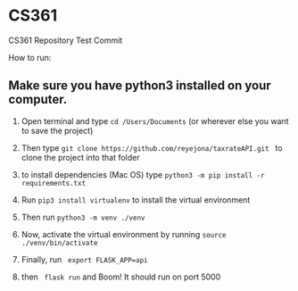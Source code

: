 # CS361
CS361 Repository
Test Commit


How to run:
## Make sure you have python3 installed on your computer.


1. Open terminal and type 
```cd /Users/Documents``` (or wherever else you want to save the project)
2. Then type 
```git clone https://github.com/reyejona/taxrateAPI.git ```
to clone the project into that folder

3. to install dependencies (Mac OS) type 
```python3 -m pip install -r requirements.txt```

4. Run 
```pip3 install virtualenv``` 
to install the virtual environment

5. Then run 
```python3 -m venv ./venv```

6. Now, activate the virtual environment by running 
```source ./venv/bin/activate```

7. Finally, run 
``` export FLASK_APP=api```

8. then 
``` flask run``` 
and Boom! It should run on port 5000
